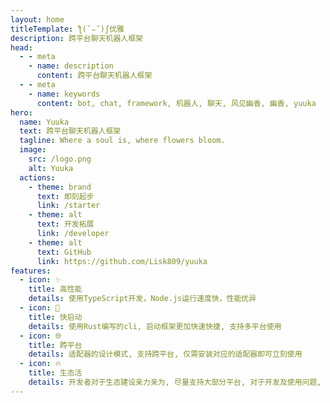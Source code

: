 ```yaml
---
layout: home
titleTemplate: ƪ(˘⌣˘)ʃ优雅
description: 跨平台聊天机器人框架
head:
  - - meta
    - name: description
      content: 跨平台聊天机器人框架
  - - meta
    - name: keywords
      content: bot, chat, framework, 机器人, 聊天, 风见幽香, 幽香, yuuka
hero:
  name: Yuuka
  text: 跨平台聊天机器人框架
  tagline: Where a soul is, where flowers bloom.
  image:
    src: /logo.png
    alt: Yuuka
  actions:
    - theme: brand
      text: 即刻起步
      link: /starter
    - theme: alt
      text: 开发拓展
      link: /developer
    - theme: alt
      text: GitHub
      link: https://github.com/Lisk809/yuuka
features:
  - icon: ✨
    title: 高性能
    details: 使用TypeScript开发，Node.js运行速度快，性能优异
  - icon: 🚀 
    title: 快启动
    details: 使用Rust编写的cli, 启动框架更加快速快捷, 支持多平台使用
  - icon: 🌐
    title: 跨平台
    details: 适配器的设计模式, 支持跨平台, 仅需安装对应的适配器即可立刻使用
  - icon: 🔥
    title: 生态活
    details: 开发者对于生态建设亲力亲为, 尽量支持大部分平台, 对于开发及使用问题, 可在交流讨论平台询问, 即可快速解答
---
```


<style>
:root {
  --vp-home-hero-name-color: transparent;
  --vp-home-hero-name-background: -webkit-linear-gradient(120deg, #64DD69 30%, #64DDE8);

  --vp-home-hero-image-background-image: linear-gradient(-45deg, #00FF77 50%, #FFFF77 50%);
  --vp-home-hero-image-filter: blur(44px);
}

.tagline::first-letter {
    color: #333;
    float: left;
    font-size: 4em;
    text-align: left;
}

@media (min-width: 640px) {
  :root {
    --vp-home-hero-image-filter: blur(56px);
  }
}

@media (min-width: 960px) {
  :root {
    --vp-home-hero-image-filter: blur(68px);
  }
}
</style>

